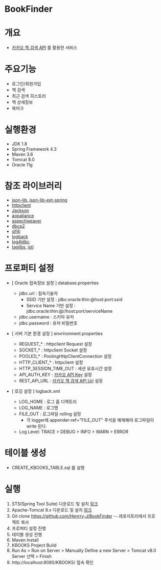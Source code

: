 # BookFinder

# 개요
* [카카오 책 검색 API](https://developers.kakao.com/docs/restapi/search#책-검색) 를 활용한 서비스

# 주요기능
* 로그인/회원가입
* 책 검색
* 최근 검색 히스토리
* 책 상세정보
* 북마크
  
# 실행환경
* JDK 1.8
* Spring Framework 4.3
* Maven 3.6
* Tomcat 8.0
* Oracle 11g

# 참조 라이브러리
* [json-lib, json-lib-ext-spring](http://json-lib.sourceforge.net/)
* [httpclient](https://hc.apache.org/httpcomponents-client-4.5.x/index.html)
* [Jackson](https://github.com/FasterXML)
* [aopaliance](http://aopalliance.sourceforge.net/)
* [aspectjweaver](https://www.eclipse.org/aspectj/)
* [dbcp2](http://commons.apache.org/proper/commons-dbcp/)
* [slf4j](https://www.slf4j.org/)
* [logback](https://logback.qos.ch/)
* [log4jdbc](http://code.google.com/p/log4jdbc-remix/)
* [taglibs](https://tomcat.apache.org/taglibs/standard/), [jstl](https://jcp.org/en/jsr/detail?id=52/)

# 프로퍼티 설정
* [ Oracle 접속정보 설정 ] database.properties<br/>
  * jdbc.url : 접속기술자
    * SSID 기반 설정 : jdbc:oracle:thin:@host:port:ssid
    * Service Name 기반 설정 : jdbc:oracle:thin:@//host:port/serviceName
  * jdbc.username : 스키마 유저
  * jdbc.password : 유저 비밀번호
* [ 서버 기본 환경 설정 ] envrironment.properties<br/>
  * REQUEST_* : httpclient Request 설정
  * SOCKET_* : httpclient Socket 설정
  * POOLED_* : PoolingHttpClientConnection 설정
  * HTTP_CLIENT_* : httpclient 설정
  * HTTP_SESSION_TIME_OUT : 세션 유효시간 설정
  * API_AUTH_KEY : [카카오 API Key](https://developers.kakao.com/docs/restapi#개발환경-구성) 설정
  * REST_API_URL : [카카오 책 검색 API Url](https://developers.kakao.com/docs/restapi/search#책-검색) 설정
  
* [ 로깅 설정 ] logback.xml<br/>
  * LOG_HOME : 로그 홈 디렉토리
  * LOG_NAME : 로그명
  * FILE_OUT : 로그파일 rolling 설정
    * 각 logger에 appender-ref="FILE_OUT" 주석을 해제해야 로그파일이 write 된다.
  * Log Level: TRACE > DEBUG > INFO > WARN > ERROR
  
# 테이블 생성
* CREATE_KBOOKS_TABLE.sql 를 실행

# 실행
  1. STS(Spring Tool Suite) 다운로드 및 설치 [링크](https://spring.io/tools/sts/all)
  2. Apache-Tomcat 8.x 다운로드 및 설치 [링크](https://tomcat.apache.org/download-80.cgi)
  3. Git clone https://github.com/Henrry-J/BookFinder -- 레포지토리에서 프로젝트 복사
  4. 프로퍼티 설정 진행
  5. 테이블 생성 진행
  6. Maven Install
  7. KBOOKS Project Build
  8. Run As > Run on Server > Manually Define a new Server > Tomcat v8.0 Server 선택 > Finish
  9. http://localhost:8080/KBOOKS/ 접속 확인
